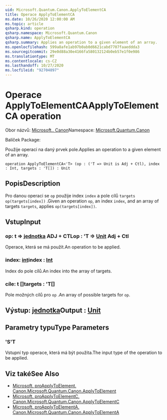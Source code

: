 ```yaml
---
uid: Microsoft.Quantum.Canon.ApplyToElementCA
title: Operace ApplyToElementCA
ms.date: 10/26/2020 12:00:00 AM
ms.topic: article
qsharp.kind: operation
qsharp.namespace: Microsoft.Quantum.Canon
qsharp.name: ApplyToElementCA
qsharp.summary: Applies an operation to a given element of an array.
ms.openlocfilehash: 599a8afe1ab97b0ab0d6621cabd7707faaeddda3
ms.sourcegitcommit: 29e0d88a30e4166fa580132124b0eb57e1f0e986
ms.translationtype: MT
ms.contentlocale: cs-CZ
ms.lasthandoff: 10/27/2020
ms.locfileid: "92704897"
---
```

# <a name="applytoelementca-operation"></a><span data-ttu-id="53fd4-102">Operace ApplyToElementCA</span><span class="sxs-lookup"><span data-stu-id="53fd4-102">ApplyToElementCA operation</span></span>

<span data-ttu-id="53fd4-103">Obor názvů: [Microsoft.. Canon](xref:Microsoft.Quantum.Canon)</span><span class="sxs-lookup"><span data-stu-id="53fd4-103">Namespace: [Microsoft.Quantum.Canon](xref:Microsoft.Quantum.Canon)</span></span>

<span data-ttu-id="53fd4-104">Balíček [](https://nuget.org/packages/)</span><span class="sxs-lookup"><span data-stu-id="53fd4-104">Package: [](https://nuget.org/packages/)</span></span>


<span data-ttu-id="53fd4-105">Použije operaci na daný prvek pole.</span><span class="sxs-lookup"><span data-stu-id="53fd4-105">Applies an operation to a given element of an array.</span></span>

```qsharp
operation ApplyToElementCA<'T> (op : ('T => Unit is Adj + Ctl), index : Int, targets : 'T[]) : Unit
```


## <a name="description"></a><span data-ttu-id="53fd4-106">Popis</span><span class="sxs-lookup"><span data-stu-id="53fd4-106">Description</span></span>

<span data-ttu-id="53fd4-107">Pro danou operaci se `op` použije index `index` a pole cílů `targets` `op(targets[index])` .</span><span class="sxs-lookup"><span data-stu-id="53fd4-107">Given an operation `op`, an index `index`, and an array of targets `targets`, applies `op(targets[index])`.</span></span>

## <a name="input"></a><span data-ttu-id="53fd4-108">Vstup</span><span class="sxs-lookup"><span data-stu-id="53fd4-108">Input</span></span>

### <a name="op--t--unit-adj--ctl"></a><span data-ttu-id="53fd4-109">op: t => [jednotka](xref:microsoft.quantum.lang-ref.unit) ADJ + CTL</span><span class="sxs-lookup"><span data-stu-id="53fd4-109">op : 'T => [Unit](xref:microsoft.quantum.lang-ref.unit) Adj + Ctl</span></span>

<span data-ttu-id="53fd4-110">Operace, která se má použít.</span><span class="sxs-lookup"><span data-stu-id="53fd4-110">An operation to be applied.</span></span>


### <a name="index--int"></a><span data-ttu-id="53fd4-111">index: [int](xref:microsoft.quantum.lang-ref.int)</span><span class="sxs-lookup"><span data-stu-id="53fd4-111">index : [Int](xref:microsoft.quantum.lang-ref.int)</span></span>

<span data-ttu-id="53fd4-112">Index do pole cílů.</span><span class="sxs-lookup"><span data-stu-id="53fd4-112">An index into the array of targets.</span></span>


### <a name="targets--t"></a><span data-ttu-id="53fd4-113">cíle: t []</span><span class="sxs-lookup"><span data-stu-id="53fd4-113">targets : 'T[]</span></span>

<span data-ttu-id="53fd4-114">Pole možných cílů pro `op` .</span><span class="sxs-lookup"><span data-stu-id="53fd4-114">An array of possible targets for `op`.</span></span>



## <a name="output--unit"></a><span data-ttu-id="53fd4-115">Výstup: [jednotka](xref:microsoft.quantum.lang-ref.unit)</span><span class="sxs-lookup"><span data-stu-id="53fd4-115">Output : [Unit](xref:microsoft.quantum.lang-ref.unit)</span></span>



## <a name="type-parameters"></a><span data-ttu-id="53fd4-116">Parametry typu</span><span class="sxs-lookup"><span data-stu-id="53fd4-116">Type Parameters</span></span>

### <a name="t"></a><span data-ttu-id="53fd4-117">'S</span><span class="sxs-lookup"><span data-stu-id="53fd4-117">'T</span></span>

<span data-ttu-id="53fd4-118">Vstupní typ operace, která má být použita.</span><span class="sxs-lookup"><span data-stu-id="53fd4-118">The input type of the operation to be applied.</span></span>

## <a name="see-also"></a><span data-ttu-id="53fd4-119">Viz také</span><span class="sxs-lookup"><span data-stu-id="53fd4-119">See Also</span></span>

- [<span data-ttu-id="53fd4-120">Microsoft. proApplyToElement. Canon.</span><span class="sxs-lookup"><span data-stu-id="53fd4-120">Microsoft.Quantum.Canon.ApplyToElement</span></span>](xref:Microsoft.Quantum.Canon.ApplyToElement)
- [<span data-ttu-id="53fd4-121">Microsoft. proApplyToElementC. Canon.</span><span class="sxs-lookup"><span data-stu-id="53fd4-121">Microsoft.Quantum.Canon.ApplyToElementC</span></span>](xref:Microsoft.Quantum.Canon.ApplyToElementC)
- [<span data-ttu-id="53fd4-122">Microsoft. proApplyToElementA. Canon.</span><span class="sxs-lookup"><span data-stu-id="53fd4-122">Microsoft.Quantum.Canon.ApplyToElementA</span></span>](xref:Microsoft.Quantum.Canon.ApplyToElementA)